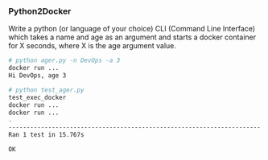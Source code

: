 ### Python2Docker

Write a python (or language of your choice) CLI (Command Line Interface) which takes a name and age as an argument and starts a docker container for X seconds, where X is the age argument value.

```bash
# python ager.py -n DevOps -a 3
docker run ...
Hi DevOps, age 3
```

```bash
# python test_ager.py
test_exec_docker
docker run ...
docker run ...
.
----------------------------------------------------------------------
Ran 1 test in 15.767s

OK
```

